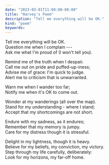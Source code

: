 ```yaml
---
date: "2023-03-01T11:00:00-08:00"
title: "Harvey's Poem"
description: "Tell me everything will be OK."
kind: "poem"
keywords:
---
```


Tell me everything will be OK.  
Question me when I complain ---  
Ask me what I'm proud of (I won't tell you).  

Remind me of the truth when I despair.  
Call me out on pride and puffed-up-iness;  
Advise me of grace: I'm quick to judge.  
Alert me to criticism that is unwarranted.  

Warn me when I wander too far;  
Notify me when it's OK to come out.  

Wonder at my wanderings (all over the map).  
Stand for my understanding - where I stand;  
Accept that my shortcomings are not short.  

Endure with my sadness, as it endures;  
Remember that my memory is jumpy.  
Care for my distress though it is stressful.  

Delight in my lightness, though it is heavy.  
Believe for my beliefs, my conviction, my victory.  
Step through my life carefully, deliberately:  
Look for my horizons, my far-off home.  
